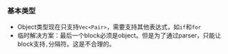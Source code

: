 ### 基本类型

- Object类型现在只支持`Vec<Pair>`，需要支持其他表达式，如`if`和`for`
- 临时解决方案：最后一个block必须是object。但是为了通过parser，只能让block支持`,`分隔符。这是不合理的。